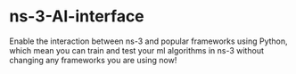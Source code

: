 # ns-3-AI-interface
Enable the interaction between ns-3 and popular frameworks using Python, which mean you can train and test your ml algorithms in ns-3 without changing any frameworks you are using now! 
